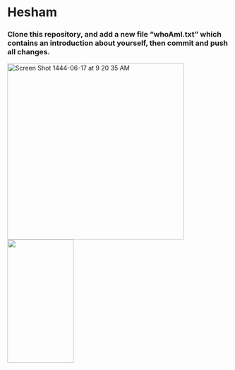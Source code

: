 # Hesham
### Clone this repository, and add a new file “whoAmI.txt” which contains an introduction about yourself, then commit and push all changes.

<img  width="400" height="400"  alt="Screen Shot 1444-06-17 at 9 20 35 AM" src="https://github.com/HESHAM-SA/Git-Lab3/assets/62900612/42e43cf1-5b68-4768-9b6d-1a402db222a8">


<img src="https://github.com/HESHAM-SA/Git-Lab3/assets/62900612/42e43cf1-5b68-4768-9b6d-1a402db222a8" width="150" height="280">
